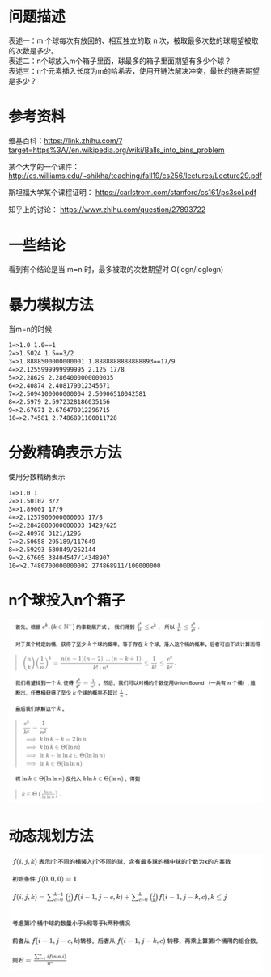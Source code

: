 # 问题描述
表述一：m 个球每次有放回的、相互独立的取 n 次，被取最多次数的球期望被取的次数是多少。  
表述二：n个球放入m个箱子里面，球最多的箱子里面期望有多少个球？  
表述三：n个元素插入长度为m的哈希表，使用开链法解决冲突，最长的链表期望是多少？  


# 参考资料

维基百科：https://link.zhihu.com/?target=https%3A//en.wikipedia.org/wiki/Balls_into_bins_problem


某个大学的一个课件：
http://cs.williams.edu/~shikha/teaching/fall19/cs256/lectures/Lecture29.pdf

斯坦福大学某个课程证明：
https://carlstrom.com/stanford/cs161/ps3sol.pdf

知乎上的讨论：
https://www.zhihu.com/question/27893722

# 一些结论
看到有个结论是当 m=n 时，最多被取的次数期望时 O(logn/loglogn)

# 暴力模拟方法
当m=n的时候
```plain
1=>1.0 1.0==1
2=>1.5024 1.5==3/2
3=>1.8888500000000001 1.8888888888888893==17/9
4=>2.1255999999999995 2.125 17/8
5=>2.28629 2.2864000000000035
6=>2.40874 2.408179012345671
7=>2.5094100000000004 2.50906510042581
8=>2.5979 2.5972328186035156
9=>2.67671 2.676478912296715
10=>2.74581 2.7486891100011728
```

# 分数精确表示方法
使用分数精确表示
```plain
1=>1.0 1
2=>1.50102 3/2
3=>1.89001 17/9
4=>2.1257900000000003 17/8
5=>2.2842800000000003 1429/625
6=>2.40978 3121/1296
7=>2.50658 295189/117649
8=>2.59293 680849/262144
9=>2.67605 38404547/14348907
10=>2.7480700000000002 274868911/100000000
```

# n个球投入n个箱子
![img.png](img.png)

# 动态规划方法
![img_1.png](img_1.png)

